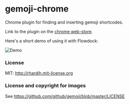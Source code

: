 gemoji-chrome
=============

Chrome plugin for finding and inserting gemoji shortcodes.

Link to the plugin on the [chrome web-store](https://chrome.google.com/webstore/detail/gemoji-chrome/ngbmhomembgkmpjkgppjmofejjejonkb).

Here's a short demo of using it with Flowdock:

![Demo](https://raw.github.com/rhardih/gemoji-chrome/master/demo.gif)

### License

MIT: http://rhardih.mit-license.org

### License and copyright for images

See https://github.com/github/gemoji/blob/master/LICENSE
